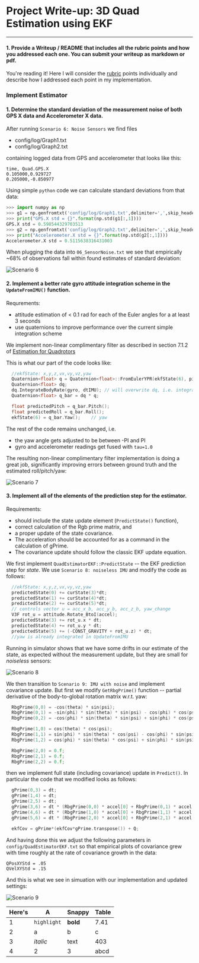 # Project Write-up: 3D Quad Estimation using EKF

---
#### 1. Provide a Writeup / README that includes all the rubric points and how you addressed each one.  You can submit your writeup as markdown or pdf.

You're reading it!
Here I will consider the [rubric](https://review.udacity.com/#!/rubrics/1807/view)
points individually and describe how I addressed each point in my implementation.



### Implement Estimator


#### 1. Determine the standard deviation of the measurement noise of both GPS X data and Accelerometer X data.

After running `Scenario 6: Noise Sensors` we find files
- config/log/Graph1.txt
- config/log/Graph2.txt

containing logged data from GPS and accelerometer that looks like this:
```
time, Quad.GPS.X
0.105000,0.929727
0.205000,-0.850977
```

Using simple `python` code we can calculate standard deviations from that data:

```python
>>> import numpy as np
>>> g1 = np.genfromtxt('config/log/Graph1.txt',delimiter=',',skip_header=1)
>>> print("GPS.X std = {}".format(np.std(g1[:,1])))
GPS.X std = 0.598544329703513
>>> g2 = np.genfromtxt('config/log/Graph2.txt',delimiter=',',skip_header=1)
>>> print("Accelerometer.X std = {}".format(np.std(g2[:,1])))
Accelerometer.X std = 0.5115638316431003
```

When plugging the data into `06_SensorNoise.txt` we see that empirically ~68% of observations fall
within found estimates of standard deviation:

![Scenario 6](./images/writeup/std.png)




#### 2. Implement a better rate gyro attitude integration scheme in the `UpdateFromIMU()` function.

Requrements:
* attitude estimation of < 0.1 rad for each of the Euler angles for a
at least 3 seconds
* use quaternions to improve
performance over the current simple integration scheme

We implement non-linear complimentary filter as described in section 7.1.2 of
[Estimation for Quadrotors](https://www.overleaf.com/read/vymfngphcccj#/54894644/)

This is what our part of the code looks like:

```cpp
  //ekfState: x,y,z,vx,vy,vz,yaw
  Quaternion<float> q = Quaternion<float>::FromEulerYPR(ekfState(6), pitchEst, rollEst);
  Quaternion<float> dq;
  dq.IntegrateBodyRate(gyro, dtIMU); // will overwrite dq, i.e. integrate from zero
  Quaternion<float> q_bar = dq * q;

  float predictedPitch = q_bar.Pitch();
  float predictedRoll = q_bar.Roll();
  ekfState(6) = q_bar.Yaw();	// yaw
```

The rest of the code remains unchanged, i.e.
* the yaw angle gets adjusted to be between -PI and PI
* gyro and accelerometer readings get fused with `tau=1.0`

The resulting non-linear complimentary filter implementation
is doing a great job, significantly improving errors between
ground truth and the estimated roll/pitch/yaw:

![Scenario 7](./images/writeup/complementary-filter.png)


#### 3. Implement all of the elements of the prediction step for the estimator.

Requirements:
* should include the state update element (`PredictState()` function),
* correct calculation of the Rgb prime matrix, and
* a proper update of the state covariance.
* The acceleration should be accounted for as a command in the calculation of gPrime.
* The covariance update should follow the classic EKF update equation.

We first implement `QuadEstimatorEKF::PredictState` -- the EKF prediction step
for *state*.
We use `Scenario 8: noiseless IMU` and modify the code as follows:

```cpp
  //ekfState: x,y,z,vx,vy,vz,yaw
  predictedState(0) += curState(3)*dt;
  predictedState(1) += curState(4)*dt;
  predictedState(2) += curState(5)*dt;
  // controls vector u = acc_x_b, acc_y_b, acc_z_b, yaw_change
  V3F rot_u = attitude.Rotate_BtoI(accel);
  predictedState(3) += rot_u.x * dt;
  predictedState(4) += rot_u.y * dt;
  predictedState(5) += (-CONST_GRAVITY + rot_u.z) * dt;
  //yaw is already integrated in UpdateFromIMU
```

Running in simulator shows that we have some drifts in our estimate
of the state, as expected
without the measurement update, but they are small
for *noiseless*
sensors:

![Scenario 8](./images/writeup/predict-zero-noise.png)

We then transition to `Scenario 9: IMU with noise` and implement
covariance update. But first we modify `GetRbgPrime()` function --
partial derivative
of the body-to-global rotation matrix w.r.t. yaw:

```cpp
  RbgPrime(0,0) = -cos(theta) * sin(psi);
  RbgPrime(0,1) = -sin(phi) * sin(theta) * sin(psi) - cos(phi) * cos(psi);
  RbgPrime(0,2) = -cos(phi) * sin(theta) * sin(psi) + sin(phi) * cos(psi);

  RbgPrime(1,0) = cos(theta) * cos(psi);
  RbgPrime(1,1) = sin(phi) * sin(theta) * cos(psi) - cos(phi) * sin(psi);
  RbgPrime(1,2) = cos(phi) * sin(theta) * cos(psi) + sin(phi) * sin(psi);

  RbgPrime(2,0) = 0.f;
  RbgPrime(2,1) = 0.f;
  RbgPrime(2,2) = 0.f;
```

then we implement full state (including covariance) update in `Predict()`.
In particular the code that we modified looks as follows:


```cpp
  gPrime(0,3) = dt;
  gPrime(1,4) = dt;
  gPrime(2,5) = dt;
  gPrime(3,6) = dt * (RbgPrime(0,0) * accel[0] + RbgPrime(0,1) * accel[1] + RbgPrime(0,2) * accel[2]);
  gPrime(4,6) = dt * (RbgPrime(1,0) * accel[0] + RbgPrime(1,1) * accel[1] + RbgPrime(1,2) * accel[2]);
  gPrime(5,6) = dt * (RbgPrime(2,0) * accel[0] + RbgPrime(2,1) * accel[1] + RbgPrime(2,2) * accel[2]);

  ekfCov = gPrime*(ekfCov*gPrime.transpose()) + Q;
```

And having done this we adjust the following parameters in `config/QuadEstimatorEKF.txt`
so that empirical plots of covariance grew with time roughly
at the rate of covariance growth in the data:

```
QPosXYStd = .05
QVelXYStd = .15
```

And this is what we see in simuation with our implementation and
updated settings:

![Scenario 9](./images/writeup/uncertainty-growth.png)



Here's | A | Snappy | Table
--- | --- | --- | ---
1 | `highlight` | **bold** | 7.41
2 | a | b | c
3 | *italic* | text | 403
4 | 2 | 3 | abcd







